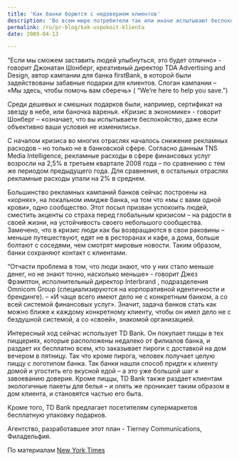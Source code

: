 ```yaml
---
title: 'Как банки борются с недоверием клиентов'
description: 'Во всем мире потребители так или иначе испытывают беспокойство по поводу кризиса. И на финансовой сфере это беспокойство и недоверие отражается сильнее всего. Люди забирают деньги из банков, меньше берут кредиты-  потому что не уверены в своем будущем, и не доверяют банкам.'
permalink: /ru/pr-blog/kak-uspokoit-klienta
date: 2009-04-13

---
```


“Если мы сможем заставить людей улыбнуться, это будет отлично» - говорит Джонатан Шонберг, креативный директор TDA Advertising and Design, автор кампании для банка firstBank, в которой были задействованы забавные подарки для клиентов. Слоган кампании – «Мы здесь, чтобы помочь вам сберечь» ( “We’re here to help you save.”)

Среди дешевых и смешных подарков были, например, сертификат на звезду в небе, или баночка варенья. «Кризис в экономике» - говорит Шонберг – «означает, что вы испытываете беспокойство, даже если объективно ваши условия не изменились».

С началом кризиса во многих отраслях началось снижение рекламных расходов – но только не в банковской сфере. Согласно данным TNS Media Intelligence, рекламные расходы в сфере финансовых услуг возросли на 2,5% в третьем квартале 2008 года – по сравнению с тем же периодом предыдущего года. Для сравнения, в остальных отраслях рекламные расходы упали на 2% в среднем.

Большинство рекламных кампаний банков сейчас построены на «корнях», на локальном имидже банка, на том что «мы с вами одной крови», одно сообщество. Этот посыл призван успокоить людей, сместить акценты со страха перед глобальным кризисом – на радости в своей жизни, на устойчивость своего небольшого сообщества. Замечено, что в кризис люди как бы возвращаются в свои раковины – меньше путешествуют, едят не в ресторанах и кафе, а дома, больше болтают с соседями, чем смотрят мировые новости. Таким образом, банки сохраняют контакт с клиентами.

“Отчасти проблема в том, что люди знают, что у них стало меньше денег, но не знают точно, насколько меньше» - говорит Джез Фрэмптон, исполнительный директор Interbrand , подразделения Omnicom Group (специализируются на корпоративной идентичности и брендинге). – «И чаще всего имеют дело не с конкретным банком, а со всей системой финансовых услуг». Значит, задача банков стать как можно ближе к каждому конкретному клиенту, чтобы он имел дело не с бездушной системой, а со «своей», знакомой организацией.

Интересный ход сейчас использует TD Bank. Он покупает пиццы в тех пиццериях, которые расположены недалеко от филиалов банка, и раздает их бесплатно всем, кто заказывает пироги с доставкой на дом вечером в пятницу. Так что кроме пирога, человек получает целую пиццу с логотипом банка. Так банки нашли способ придти к клиенту домой и угостить его вкусной едой – а это уже большой шаг к завоеванию доверия. Кроме пиццы, TD Bank также раздает клиентам экологичные пакеты для белья – и опять же проникает таким образом в дом клиента, и становятся частью его быта.

Кроме того,  TD Bank предлагает посетителям супермаркетов бесплатную упаковку подарков.

Агентство, разработавшее этот план - Tierney Communications, Филадельфия.

По материалам <a href="http://www.nytimes.com/2008/12/15/business/media/15adcol.html?_r=1&amp;ref=business">New York Times </a>

